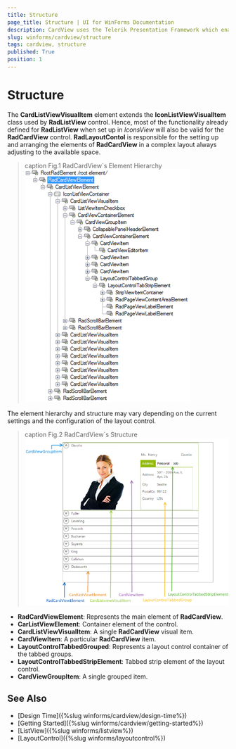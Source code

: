 ```yaml
---
title: Structure
page_title: Structure | UI for WinForms Documentation
description: CardView uses the Telerik Presentation Framework which enables rich experiences like advanced styling.
slug: winforms/cardview/structure
tags: cardview, structure
published: True
position: 1 
---
```


# Structure

The __CardListViewVisualItem__ element extends the __IconListViewVisualItem__ class used by __RadListView__ control. Hence, most of the functionality already defined for __RadListView__ when set up in *IconsView* will also be valid for the __RadCardView__ control. __RadLayoutContol__ is responsible for the setting up and arranging the elements of __RadCardView__ in a complex layout always adjusting to the available space.

>caption Fig.1 RadCardView`s Element Hierarchy
![radcardview-structure 001](images/radcardview-structure001.png)

The element hierarchy and structure may vary depending on the current settings and the configuration of the layout control. 

>caption Fig.2 RadCardView`s Structure
![radcardview-structure 001](images/radcardview-structure002.png)

* __RadCardViewElement__: Represents the main element of __RadCardView__.
* __CarListViewElement__: Container element of the control.
* __CardListViewVisualItem__: A single __RadCardView__ visual item.
* __CardViewItem__: A particular __RadCardView__ item.
* __LayoutControlTabbedGrouped__: Represents a layout control container of the tabbed groups.
* __LayoutControlTabbedStripElement__: Tabbed strip element of the layout control.
* __CardViewGroupItem__: A single grouped item.

## See Also

* [Design Time]({%slug winforms/cardview/design-time%})
* [Getting Started]({%slug winforms/cardview/getting-started%})
* [ListView]({%slug winforms/listview%})
* [LayoutControl]({%slug winforms/layoutcontrol%})